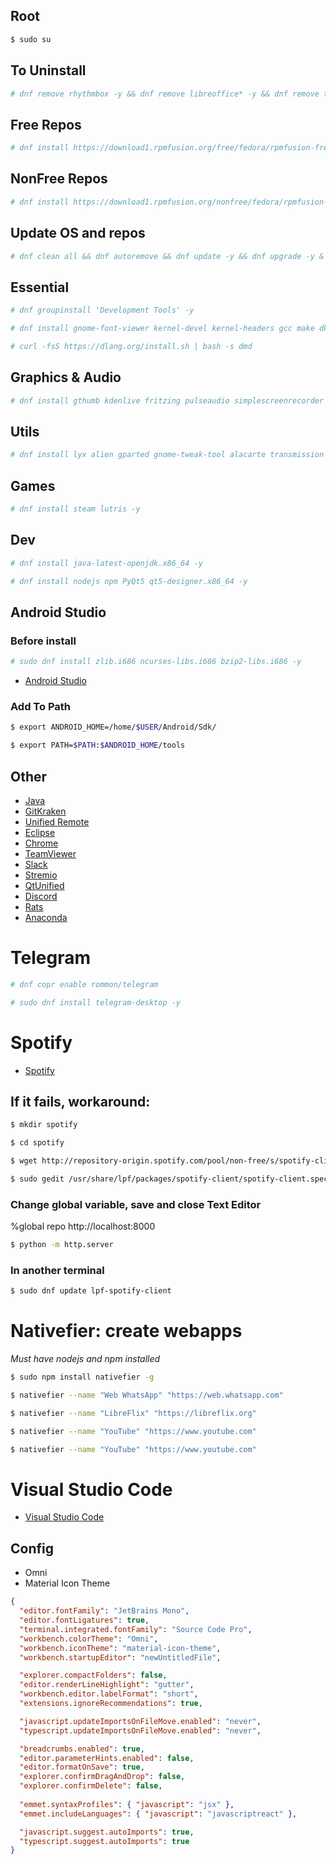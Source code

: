 ## Root
```sh
$ sudo su
```

## To Uninstall
```sh
# dnf remove rhythmbox -y && dnf remove libreoffice* -y && dnf remove totem -y && dnf remove cheese -y && dnf remove gnome-maps -y && dnf remove gnome-contacts -y && dnf remove gnome-weather -y && dnf remove gnome-boxes -y && dnf remove gnome-photos -y
```

## Free Repos
```sh 
# dnf install https://download1.rpmfusion.org/free/fedora/rpmfusion-free-release-$(rpm -E %fedora).noarch.rpm -y
```
## NonFree Repos
```sh
# dnf install https://download1.rpmfusion.org/nonfree/fedora/rpmfusion-nonfree-release-$(rpm -E %fedora).noarch.rpm -y
```

## Update OS and repos
```sh
# dnf clean all && dnf autoremove && dnf update -y && dnf upgrade -y & reboot
```

## Essential

```sh
# dnf groupinstall 'Development Tools' -y
```

```sh
# dnf install gnome-font-viewer kernel-devel kernel-headers gcc make dkms acpid libglvnd-glx libglvnd-opengl libglvnd-devel pkgconfig libcurl-devel sqlite-devel libnotify-devel -y
```

```sh
# curl -fsS https://dlang.org/install.sh | bash -s dmd
```

## Graphics & Audio
```sh
# dnf install gthumb kdenlive fritzing pulseaudio simplescreenrecorder kolourpaint vlc audacity inkscape gimp -y
```

## Utils
```sh
# dnf install lyx alien gparted gnome-tweak-tool alacarte transmission telegram -y 
```

## Games
```sh
# dnf install steam lutris -y
```

## Dev

```sh
# dnf install java-latest-openjdk.x86_64 -y
```

```sh
# dnf install nodejs npm PyQt5 qt5-designer.x86_64 -y
```

## Android Studio 

### Before install
```sh
# sudo dnf install zlib.i686 ncurses-libs.i686 bzip2-libs.i686 -y
```

- [Android Studio](https://developer.android.com/studio/install#linux)


### Add To Path
```sh
$ export ANDROID_HOME=/home/$USER/Android/Sdk/
```
```sh
$ export PATH=$PATH:$ANDROID_HOME/tools
```

## Other

- [Java](https://docs.fedoraproject.org/en-US/quick-docs/installing-java)
- [GitKraken](https://www.gitkraken.com/download/linux-rpm)
- [Unified Remote](https://www.unifiedremote.com/download/other#linux)
- [Eclipse](https://www.eclipse.org/downloads)
- [Chrome](https://www.google.com/chrome/?platform=linux)
- [TeamViewer](https://www.teamviewer.com/pt-br/download/linux)
- [Slack](https://slack.com/intl/pt-br/downloads/linux)
- [Stremio](https://www.stremio.com/downloads)
- [QtUnified](https://download.qt.io/official_releases/online_installers)
- [Discord](https://github.com/RPM-Outpost/discord)
- [Rats](https://github.com/DEgITx/rats-search)
- [Anaconda](https://www.anaconda.com/products/individual)

# Telegram
```sh
# dnf copr enable rommon/telegram 
```
```sh
# sudo dnf install telegram-desktop -y
```

# Spotify

- [Spotify](https://docs.fedoraproject.org/en-US/quick-docs/installing-spotify)

## If it fails, workaround:

```sh
$ mkdir spotify
```
```sh
$ cd spotify
```
```sh
$ wget http://repository-origin.spotify.com/pool/non-free/s/spotify-client/spotify-client_1.1.42.622.gbd112320-37_amd64.deb
```
```sh
$ sudo gedit /usr/share/lpf/packages/spotify-client/spotify-client.spec
```

### Change global variable, save and close Text Editor
%global repo        http://localhost:8000

```sh
$ python -m http.server
```

### In another terminal
```sh
$ sudo dnf update lpf-spotify-client 
```

# Nativefier: create webapps
*Must have nodejs and npm installed*

```sh
$ sudo npm install nativefier -g
```
```sh
$ nativefier --name "Web WhatsApp" "https://web.whatsapp.com"
```
```sh
$ nativefier --name "LibreFlix" "https://libreflix.org"
```
```sh
$ nativefier --name "YouTube" "https://www.youtube.com"
```
```sh
$ nativefier --name "YouTube" "https://www.youtube.com"
```

# Visual Studio Code

- [Visual Studio Code](https://code.visualstudio.com)

## Config 

- Omni
- Material Icon Theme

```json
{
  "editor.fontFamily": "JetBrains Mono",
  "editor.fontLigatures": true,
  "terminal.integrated.fontFamily": "Source Code Pro",
  "workbench.colorTheme": "Omni",
  "workbench.iconTheme": "material-icon-theme",
  "workbench.startupEditor": "newUntitledFile",

  "explorer.compactFolders": false,
  "editor.renderLineHighlight": "gutter",
  "workbench.editor.labelFormat": "short",
  "extensions.ignoreRecommendations": true,

  "javascript.updateImportsOnFileMove.enabled": "never",
  "typescript.updateImportsOnFileMove.enabled": "never",

  "breadcrumbs.enabled": true,
  "editor.parameterHints.enabled": false,
  "editor.formatOnSave": true,
  "explorer.confirmDragAndDrop": false,
  "explorer.confirmDelete": false,
  
  "emmet.syntaxProfiles": { "javascript": "jsx" },
  "emmet.includeLanguages": { "javascript": "javascriptreact" },

  "javascript.suggest.autoImports": true,
  "typescript.suggest.autoImports": true
}
```
